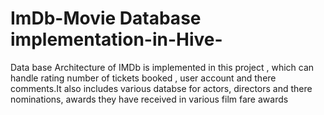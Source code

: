 # ImDb-Movie Database implementation-in-Hive-
Data base Architecture of IMDb is implemented in this project , which can handle rating number of tickets booked , user account and there comments.It also includes various databse for actors, directors and there nominations, awards  they have received in various film fare awards 
